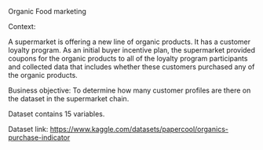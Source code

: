 Organic Food marketing

Context:

A supermarket is offering a new line of organic products. It has a customer loyalty program. As an initial buyer incentive plan, the supermarket provided coupons for the organic products to all of the loyalty program participants and collected data that includes whether these customers purchased any of the organic products.

Business objective: To determine how many customer profiles are there on the dataset in the supermarket chain.

Dataset contains 15 variables.

Dataset link: https://www.kaggle.com/datasets/papercool/organics-purchase-indicator
